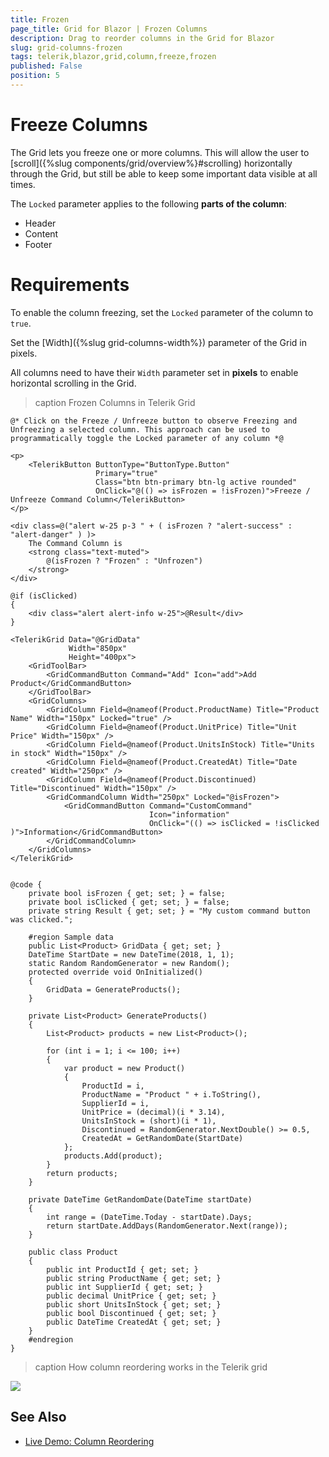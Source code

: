 ```yaml
---
title: Frozen
page_title: Grid for Blazor | Frozen Columns
description: Drag to reorder columns in the Grid for Blazor
slug: grid-columns-frozen
tags: telerik,blazor,grid,column,freeze,frozen
published: False
position: 5
---
```


# Freeze Columns

The Grid lets you freeze one or more columns. This will allow the user to [scroll]({%slug components/grid/overview%}#scrolling) horizontally through the Grid, but still be able to keep some important data visible at all times.

The `Locked` parameter applies to the following **parts of the column**:
* Header
* Content
* Footer

# Requirements
To enable the column freezing, set the `Locked` parameter of the column to `true`.

Set the [Width]({%slug grid-columns-width%}) parameter of the Grid in pixels.

All columns need to have their `Width` parameter set in **pixels** to enable horizontal scrolling in the Grid.

>caption Frozen Columns in Telerik Grid

````CSHTML
@* Click on the Freeze / Unfreeze button to observe Freezing and Unfreezing a selected column. This approach can be used to programmatically toggle the Locked parameter of any column *@

<p>
    <TelerikButton ButtonType="ButtonType.Button"
                   Primary="true"
                   Class="btn btn-primary btn-lg active rounded"
                   OnClick="@(() => isFrozen = !isFrozen)">Freeze / Unfreeze Command Column</TelerikButton>
</p>

<div class=@("alert w-25 p-3 " + ( isFrozen ? "alert-success" : "alert-danger" ) )>
    The Command Column is
    <strong class="text-muted">
        @(isFrozen ? "Frozen" : "Unfrozen")
    </strong>
</div>

@if (isClicked)
{
    <div class="alert alert-info w-25">@Result</div>
}

<TelerikGrid Data="@GridData"
             Width="850px"
             Height="400px">
    <GridToolBar>
        <GridCommandButton Command="Add" Icon="add">Add Product</GridCommandButton>
    </GridToolBar>
    <GridColumns>
        <GridColumn Field=@nameof(Product.ProductName) Title="Product Name" Width="150px" Locked="true" />
        <GridColumn Field=@nameof(Product.UnitPrice) Title="Unit Price" Width="150px" />
        <GridColumn Field=@nameof(Product.UnitsInStock) Title="Units in stock" Width="150px" />
        <GridColumn Field=@nameof(Product.CreatedAt) Title="Date created" Width="250px" />
        <GridColumn Field=@nameof(Product.Discontinued) Title="Discontinued" Width="150px" />
        <GridCommandColumn Width="250px" Locked="@isFrozen">
            <GridCommandButton Command="CustomCommand"
                               Icon="information"
                               OnClick="(() => isClicked = !isClicked )">Information</GridCommandButton>
        </GridCommandColumn>
    </GridColumns>
</TelerikGrid>


@code {
    private bool isFrozen { get; set; } = false;
    private bool isClicked { get; set; } = false;
    private string Result { get; set; } = "My custom command button was clicked.";

    #region Sample data
    public List<Product> GridData { get; set; }
    DateTime StartDate = new DateTime(2018, 1, 1);
    static Random RandomGenerator = new Random();
    protected override void OnInitialized()
    {
        GridData = GenerateProducts();
    }

    private List<Product> GenerateProducts()
    {
        List<Product> products = new List<Product>();

        for (int i = 1; i <= 100; i++)
        {
            var product = new Product()
            {
                ProductId = i,
                ProductName = "Product " + i.ToString(),
                SupplierId = i,
                UnitPrice = (decimal)(i * 3.14),
                UnitsInStock = (short)(i * 1),
                Discontinued = RandomGenerator.NextDouble() >= 0.5,
                CreatedAt = GetRandomDate(StartDate)
            };
            products.Add(product);
        }
        return products;
    }

    private DateTime GetRandomDate(DateTime startDate)
    {
        int range = (DateTime.Today - startDate).Days;
        return startDate.AddDays(RandomGenerator.Next(range));
    }

    public class Product
    {
        public int ProductId { get; set; }
        public string ProductName { get; set; }
        public int SupplierId { get; set; }
        public decimal UnitPrice { get; set; }
        public short UnitsInStock { get; set; }
        public bool Discontinued { get; set; }
        public DateTime CreatedAt { get; set; }
    }
    #endregion
}
````

>caption How column reordering works in the Telerik grid

![](images/column-reorder-preview.gif)

## See Also

  * [Live Demo: Column Reordering](https://demos.telerik.com/blazor-ui/grid/column-reordering)
